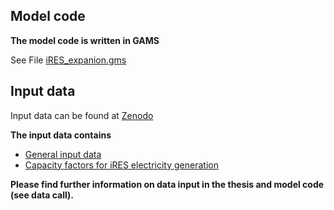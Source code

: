 ## Model code

**The model code is written in GAMS**

See File [iRES_expanion.gms](https://github.com/CZoephel/Flexibility-in-a-European-Energy-system/blob/main/iRES%20expansion%20model/iRES_expanion.gms)

    
## Input data
Input data can be found at [Zenodo](https://zenodo.org/)

**The input data contains**

- [General input data](https://zenodo.org/record/5095314#.YO2qcUxCTmE)
- [Capacity factors for iRES electricity generation](https://zenodo.org/record/5095338#.YO2r4UxCTmE)

  

**Please find further information on data input in the thesis and model code (see data call).**
